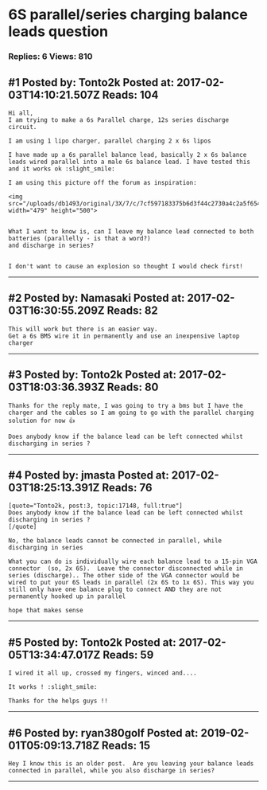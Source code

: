 # 6S parallel/series charging balance leads question

### Replies: 6 Views: 810

## \#1 Posted by: Tonto2k Posted at: 2017-02-03T14:10:21.507Z Reads: 104

```
Hi all, 
I am trying to make a 6s Parallel charge, 12s series discharge circuit. 

I am using 1 lipo charger, parallel charging 2 x 6s lipos

I have made up a 6s parallel balance lead, basically 2 x 6s balance leads wired parallel into a male 6s balance lead. I have tested this and it works ok :slight_smile: 

I am using this picture off the forum as inspiration:

<img src="/uploads/db1493/original/3X/7/c/7cf597183375b6d3f44c2730a4c2a5f65492d392.PNG" width="479" height="500">


What I want to know is, can I leave my balance lead connected to both batteries (parallelly - is that a word?)
and discharge in series?


I don't want to cause an explosion so thought I would check first!
```

---
## \#2 Posted by: Namasaki Posted at: 2017-02-03T16:30:55.209Z Reads: 82

```
This will work but there is an easier way. 
Get a 6s BMS wire it in permanently and use an inexpensive laptop charger
```

---
## \#3 Posted by: Tonto2k Posted at: 2017-02-03T18:03:36.393Z Reads: 80

```
Thanks for the reply mate, I was going to try a bms but I have the charger and the cables so I am going to go with the parallel charging solution for now 👍

Does anybody know if the balance lead can be left connected whilst discharging in series ?
```

---
## \#4 Posted by: jmasta Posted at: 2017-02-03T18:25:13.391Z Reads: 76

```
[quote="Tonto2k, post:3, topic:17148, full:true"]
Does anybody know if the balance lead can be left connected whilst discharging in series ?
[/quote]

No, the balance leads cannot be connected in parallel, while discharging in series

What you can do is individually wire each balance lead to a 15-pin VGA connector  (so, 2x 6S).  Leave the connector disconnected while in series (discharge).. The other side of the VGA connector would be wired to put your 6S leads in parallel (2x 6S to 1x 6S). This way you still only have one balance plug to connect AND they are not permanently hooked up in parallel

hope that makes sense
```

---
## \#5 Posted by: Tonto2k Posted at: 2017-02-05T13:34:47.017Z Reads: 59

```
I wired it all up, crossed my fingers, winced and....

It works ! :slight_smile:

Thanks for the helps guys !!
```

---
## \#6 Posted by: ryan380golf Posted at: 2019-02-01T05:09:13.718Z Reads: 15

```
Hey I know this is an older post.  Are you leaving your balance leads connected in parallel, while you also discharge in series?
```

---
